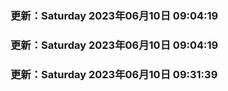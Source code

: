 ### 更新：Saturday 2023年06月10日 09:04:19
### 更新：Saturday 2023年06月10日 09:04:19
### 更新：Saturday 2023年06月10日 09:31:39

